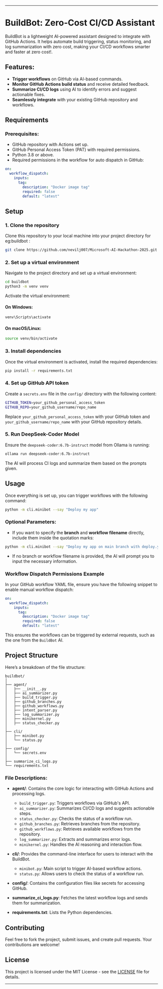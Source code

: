 

---

# BuildBot: Zero-Cost CI/CD Assistant

BuildBot is a lightweight AI-powered assistant designed to integrate with GitHub Actions. It helps automate build triggering, status monitoring, and log summarization with zero cost, making your CI/CD workflows smarter and faster at zero cost!. 

## Features:
- **Trigger workflows** on GitHub via AI-based commands.
- **Monitor GitHub Actions build status** and receive detailed feedback.
- **Summarize CI/CD logs** using AI to identify errors and suggest actionable fixes.
- **Seamlessly integrate** with your existing GitHub repository and workflows.

## Requirements

### Prerequisites:
- GitHub repository with Actions set up.
- GitHub Personal Access Token (PAT) with required permissions.
- Python 3.8 or above.
- Required permissions in the workflow for auto dispatch in GitHub:

```yaml
on:
  workflow_dispatch:
    inputs:
      tag:
        description: "Docker image tag"
        required: false
        default: "latest"
```



## Setup

### 1. Clone the repository

Clone this repository to your local machine into your project directory for eg:buildbot :

```bash
git clone https://github.com/nevilj007/Microsoft-AI-Hackathon-2025.git
```

### 2. Set up a virtual environment

Navigate to the project directory and set up a virtual environment:

```bash
cd buildbot
python3 -m venv venv
```

Activate the virtual environment:

#### On Windows:
```bash
venv\Scripts\activate
```

#### On macOS/Linux:
```bash
source venv/bin/activate
```

### 3. Install dependencies

Once the virtual environment is activated, install the required dependencies:

```bash
pip install -r requirements.txt
```

### 4. Set up GitHub API token

Create a `secrets.env` file in the `config/` directory with the following content:

```bash
GITHUB_TOKEN=your_github_personal_access_token
GITHUB_REPO=your_github_username/repo_name
```

Replace `your_github_personal_access_token` with your GitHub token and `your_github_username/repo_name` with your GitHub repository details.

### 5. Run DeepSeek-Coder Model

Ensure the `deepseek-coder:6.7b-instruct` model from Ollama is running:

```bash
ollama run deepseek-coder:6.7b-instruct
```

The AI will process CI logs and summarize them based on the prompts given.

## Usage

Once everything is set up, you can trigger workflows with the following command:

```bash
python -m cli.minibot --say "Deploy my app"
```

### Optional Parameters:

- If you want to specify the **branch** and **workflow filename** directly, include them inside the quotation marks:

```bash
python -m cli.minibot --say "Deploy my app on main branch with deploy.yml"
```

- If no branch or workflow filename is provided, the AI will prompt you to input the necessary information.

### Workflow Dispatch Permissions Example

In your GitHub workflow YAML file, ensure you have the following snippet to enable manual workflow dispatch:

```yaml
on:
  workflow_dispatch:
    inputs:
      tag:
        description: "Docker image tag"
        required: false
        default: "latest"
```

This ensures the workflows can be triggered by external requests, such as the one from the `BuildBot` AI.

## Project Structure

Here’s a breakdown of the file structure:

```
buildbot/
│
├── agent/
│   ├── __init__.py
│   ├── ai_summarizer.py
│   ├── build_trigger.py
│   ├── github_branches.py
│   ├── github_workflows.py
│   ├── intent_parser.py
│   ├── log_summarizer.py
│   ├── minikernel.py
│   ├── status_checker.py
│
├── cli/
│   ├── minibot.py
│   └── status.py
│
├── config/
│   └── secrets.env
│
├── summarize_ci_logs.py
└── requirements.txt
```

### File Descriptions:

- **agent/**: Contains the core logic for interacting with GitHub Actions and processing logs.
  - `build_trigger.py`: Triggers workflows via GitHub's API.
  - `ai_summarizer.py`: Summarizes CI/CD logs and suggests actionable steps.
  - `status_checker.py`: Checks the status of a workflow run.
  - `github_branches.py`: Retrieves branches from the repository.
  - `github_workflows.py`: Retrieves available workflows from the repository.
  - `log_summarizer.py`: Extracts and summarizes error logs.
  - `minikernel.py`: Handles the AI reasoning and interaction flow.
  
- **cli/**: Provides the command-line interface for users to interact with the BuildBot.
  - `minibot.py`: Main script to trigger AI-based workflow actions.
  - `status.py`: Allows users to check the status of a workflow run.

- **config/**: Contains the configuration files like secrets for accessing GitHub.

- **summarize_ci_logs.py**: Fetches the latest workflow logs and sends them for summarization.
- **requirements.txt**: Lists the Python dependencies.

## Contributing

Feel free to fork the project, submit issues, and create pull requests. Your contributions are welcome!

## License

This project is licensed under the MIT License - see the [LICENSE](LICENSE) file for details.

---

